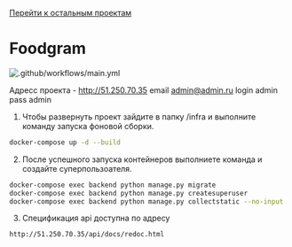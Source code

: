 [Перейти к остальным проектам](https://github.com/akchau/akchau/blob/main/README.md#проекты)

# Foodgram
![.github/workflows/main.yml](https://github.com/akchau/foodgram-project-react/actions/workflows/workflow.yml/badge.svg)

Адресс проекта - http://51.250.70.35
email admin@admin.ru
login admin
pass admin

1. Чтобы развернуть проект зайдите в папку /infra и выполните команду запуска фоновой сборки.
```bash
docker-compose up -d --build
```
2. После успешного запуска контейнеров выполниете команда и создайте суперпользоателя.
```bash
docker-compose exec backend python manage.py migrate 
docker-compose exec backend python manage.py createsuperuser 
docker-compose exec backend python manage.py collectstatic --no-input
```
3. Спецификация api доступна по адресу
```http
http://51.250.70.35/api/docs/redoc.html
```
